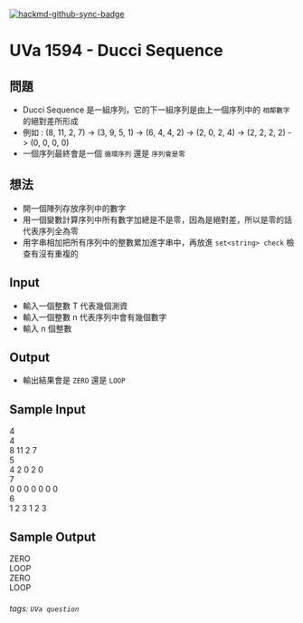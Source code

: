 [![hackmd-github-sync-badge](https://hackmd.io/SrIt215NQMSKGpePAlgnfA/badge)](https://hackmd.io/SrIt215NQMSKGpePAlgnfA)

# UVa 1594 - Ducci Sequence



## 問題
* Ducci Sequence 是一組序列，它的下一組序列是由上一個序列中的 `相鄰數字` 的絕對差所形成
* 例如 :  (8, 11, 2, 7) -> (3, 9, 5, 1) -> (6, 4, 4, 2) -> (2, 0, 2, 4) -> (2, 2, 2, 2) -> (0, 0, 0, 0)
* 一個序列最終會是一個 `循環序列` 還是 `序列會是零`

## 想法
* 開一個陣列存放序列中的數字
* 用一個變數計算序列中所有數字加總是不是零，因為是絕對差，所以是零的話代表序列全為零
* 用字串相加把所有序列中的整數累加進字串中，再放進 `set<string> check` 檢查有沒有重複的

## Input
* 輸入一個整數 T 代表幾個測資 
* 輸入一個整數 n 代表序列中會有幾個數字
* 輸入 n 個整數

## Output
* 輸出結果會是 `ZERO` 還是 `LOOP`

## Sample Input
4  
4  
8 11 2 7  
5  
4 2 0 2 0  
7  
0 0 0 0 0 0 0  
6  
1 2 3 1 2 3  

## Sample Output  
ZERO  
LOOP  
ZERO  
LOOP  

###### tags: `UVa question`